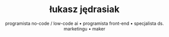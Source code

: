 ---
title: "łukasz jędrasiak"
headtitle: "programista no-code / low-code ai"
subtitle: "programista no-code / low-code ai • programista front-end • specjalista ds. marketingu • maker"
---